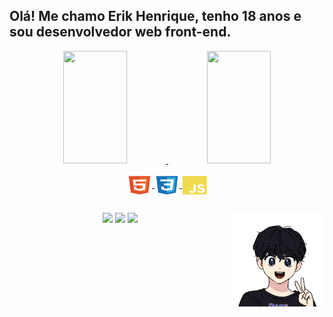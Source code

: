 ## Olá! Me chamo Erik Henrique, tenho 18 anos e sou desenvolvedor web front-end.

<div align="center">
  <a href="https://github.com/Erik-Sillva">
  <img height="180em" width="45%" src="https://github-readme-stats.vercel.app/api?username=erik-sillva&show_icons=true&theme=react&include_all_commits=true&count_private=true"/>
  <img height="180em" width="45%" src="https://github-readme-stats.vercel.app/api/top-langs/?username=erik-sillva&layout=compact&langs_count=7&theme=react"/>
</div>

<div style="display: inline_block" align="center"><br>
  <img align="center" alt="Erik-HTML" height="30" width="40" src="https://raw.githubusercontent.com/devicons/devicon/master/icons/html5/html5-original.svg">
   <img align="center" alt="Erik-CSS" height="30" width="40" src="https://raw.githubusercontent.com/devicons/devicon/master/icons/css3/css3-original.svg">
  <img align="center" alt="Erik-Js" height="30" width="40" src="https://raw.githubusercontent.com/devicons/devicon/master/icons/javascript/javascript-plain.svg">
</div>
  
##

<div align="center"> 
  <a href="https://www.instagram.com/erik.__silva/ target="_blank"><img src="https://img.shields.io/badge/-Instagram-%23E4405F?style=for-the-badge&logo=instagram&logoColor=white" target="_blank"></a>
  <a href = "mailto:eriksilva.developer@gmail.com"><img src="https://img.shields.io/badge/-Gmail-%23333?style=for-the-badge&logo=gmail&logoColor=white" target="_blank"></a>
  <a href="https://www.linkedin.com/in/erik-henrique-804583210/" target="_blank"><img src="https://img.shields.io/badge/-LinkedIn-%230077B5?style=for-the-badge&logo=linkedin&logoColor=white" target="_blank"></a> 
  <img align="right" width="150px" alt="Erik-gif" src="https://github.com/ErikSilvaa/ErikSilvaa/blob/main/giphy.gif?raw=true">
</div>
